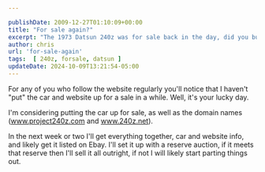 ```yaml
---

publishDate: 2009-12-27T01:10:09+00:00
title: "For sale again?"
excerpt: "The 1973 Datsun 240z was for sale back in the day, did you buy it? If so reach out."
author: chris
url: 'for-sale-again'
tags:  [ 240z, forsale, datsun ] 
updateDate: 2024-10-09T13:21:54-05:00
---
```


For any of you who follow the website regularly you'll notice that I haven't "put" the car and website up for a sale in a while. Well, it's your lucky day.

I'm considering putting the car up for sale, as well as the domain names (www.project240z.com and www.240z.net).

In the next week or two I'll get everything together, car and website info, and likely get it listed on Ebay. I'll set it up with a reserve auction, if it meets that reserve then I'll sell it all outright, if not I will likely start parting things out.
